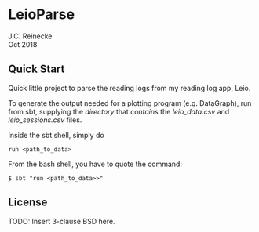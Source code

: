 # LeioParse

J.C. Reinecke\
Oct 2018

## Quick Start

Quick little project to parse the reading logs from my reading log app, Leio.

To generate the output needed for a plotting program (e.g. DataGraph), run
from sbt, supplying the *directory* that *contains* the *leio_data.csv* and
*leio_sessions.csv* files.

Inside the sbt shell, simply do
```
run <path_to_data>
```

From the bash shell, you have to quote the command:
```
$ sbt "run <path_to_data>>"
```

## License

TODO: Insert 3-clause BSD here.